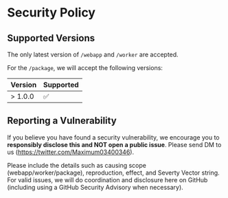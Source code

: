 # Security Policy

## Supported Versions

The only latest version of `/webapp` and `/worker` are accepted.

For the `/package`, we will accept the following versions:

| Version   | Supported          |
| --------- | ------------------ |
| > 1.0.0   | :white_check_mark: |

## Reporting a Vulnerability

If you believe you have found a security vulnerability, we encourage you to **responsibly disclose this and NOT open a public issue**.
Please send DM to us (<https://twitter.com/Maximum03400346>).

Please include the details such as causing scope (webapp/worker/package), reproduction, effect, and Severty Vector string.
For valid issues, we will do coordination and disclosure here on GitHub (including using a GitHub Security Advisory when necessary).
